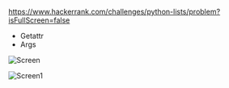 https://www.hackerrank.com/challenges/python-lists/problem?isFullScreen=false

- Getattr
- Args

![Screen](https://github.com/user-attachments/assets/c4413ea0-84cf-424b-8273-d60c3b77a8b6)




![Screen1](https://github.com/user-attachments/assets/16157d16-b5f3-439c-acdb-340cc0ff6b38)
